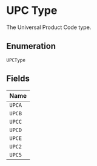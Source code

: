 
# UPC Type

The Universal Product Code type.

## Enumeration

`UPCType`

## Fields

| Name |
|  --- |
| `UPCA` |
| `UPCB` |
| `UPCC` |
| `UPCD` |
| `UPCE` |
| `UPC2` |
| `UPC5` |

